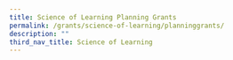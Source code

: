 ```yaml
---
title: Science of Learning Planning Grants
permalink: /grants/science-of-learning/planninggrants/
description: ""
third_nav_title: Science of Learning
---
```

